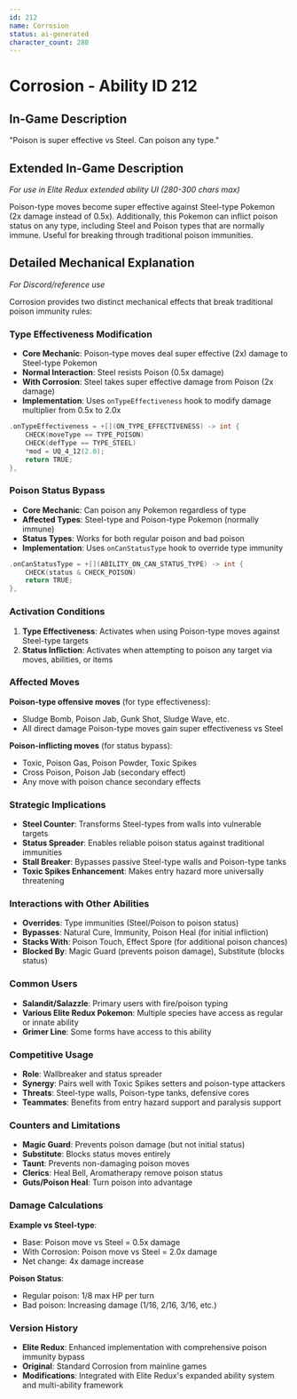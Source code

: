 ```yaml
---
id: 212
name: Corrosion
status: ai-generated
character_count: 280
---
```


# Corrosion - Ability ID 212

## In-Game Description
"Poison is super effective vs Steel. Can poison any type."

## Extended In-Game Description
*For use in Elite Redux extended ability UI (280-300 chars max)*

Poison-type moves become super effective against Steel-type Pokemon (2x damage instead of 0.5x). Additionally, this Pokemon can inflict poison status on any type, including Steel and Poison types that are normally immune. Useful for breaking through traditional poison immunities.

## Detailed Mechanical Explanation
*For Discord/reference use*

Corrosion provides two distinct mechanical effects that break traditional poison immunity rules:

### Type Effectiveness Modification
- **Core Mechanic**: Poison-type moves deal super effective (2x) damage to Steel-type Pokemon
- **Normal Interaction**: Steel resists Poison (0.5x damage)
- **With Corrosion**: Steel takes super effective damage from Poison (2x damage)
- **Implementation**: Uses `onTypeEffectiveness` hook to modify damage multiplier from 0.5x to 2.0x

```cpp
.onTypeEffectiveness = +[](ON_TYPE_EFFECTIVENESS) -> int {
    CHECK(moveType == TYPE_POISON)
    CHECK(defType == TYPE_STEEL)
    *mod = UQ_4_12(2.0);
    return TRUE;
},
```

### Poison Status Bypass
- **Core Mechanic**: Can poison any Pokemon regardless of type
- **Affected Types**: Steel-type and Poison-type Pokemon (normally immune)
- **Status Types**: Works for both regular poison and bad poison
- **Implementation**: Uses `onCanStatusType` hook to override type immunity

```cpp
.onCanStatusType = +[](ABILITY_ON_CAN_STATUS_TYPE) -> int {
    CHECK(status & CHECK_POISON)
    return TRUE;
},
```

### Activation Conditions
1. **Type Effectiveness**: Activates when using Poison-type moves against Steel-type targets
2. **Status Infliction**: Activates when attempting to poison any target via moves, abilities, or items

### Affected Moves
**Poison-type offensive moves** (for type effectiveness):
- Sludge Bomb, Poison Jab, Gunk Shot, Sludge Wave, etc.
- All direct damage Poison-type moves gain super effectiveness vs Steel

**Poison-inflicting moves** (for status bypass):
- Toxic, Poison Gas, Poison Powder, Toxic Spikes
- Cross Poison, Poison Jab (secondary effect)
- Any move with poison chance secondary effects

### Strategic Implications
- **Steel Counter**: Transforms Steel-types from walls into vulnerable targets
- **Status Spreader**: Enables reliable poison status against traditional immunities
- **Stall Breaker**: Bypasses passive Steel-type walls and Poison-type tanks
- **Toxic Spikes Enhancement**: Makes entry hazard more universally threatening

### Interactions with Other Abilities
- **Overrides**: Type immunities (Steel/Poison to poison status)
- **Bypasses**: Natural Cure, Immunity, Poison Heal (for initial infliction)
- **Stacks With**: Poison Touch, Effect Spore (for additional poison chances)
- **Blocked By**: Magic Guard (prevents poison damage), Substitute (blocks status)

### Common Users
- **Salandit/Salazzle**: Primary users with fire/poison typing
- **Various Elite Redux Pokemon**: Multiple species have access as regular or innate ability
- **Grimer Line**: Some forms have access to this ability

### Competitive Usage
- **Role**: Wallbreaker and status spreader
- **Synergy**: Pairs well with Toxic Spikes setters and poison-type attackers
- **Threats**: Steel-type walls, Poison-type tanks, defensive cores
- **Teammates**: Benefits from entry hazard support and paralysis support

### Counters and Limitations
- **Magic Guard**: Prevents poison damage (but not initial status)
- **Substitute**: Blocks status moves entirely
- **Taunt**: Prevents non-damaging poison moves
- **Clerics**: Heal Bell, Aromatherapy remove poison status
- **Guts/Poison Heal**: Turn poison into advantage

### Damage Calculations
**Example vs Steel-type**:
- Base: Poison move vs Steel = 0.5x damage
- With Corrosion: Poison move vs Steel = 2.0x damage
- Net change: 4x damage increase

**Poison Status**:
- Regular poison: 1/8 max HP per turn
- Bad poison: Increasing damage (1/16, 2/16, 3/16, etc.)

### Version History
- **Elite Redux**: Enhanced implementation with comprehensive poison immunity bypass
- **Original**: Standard Corrosion from mainline games
- **Modifications**: Integrated with Elite Redux's expanded ability system and multi-ability framework